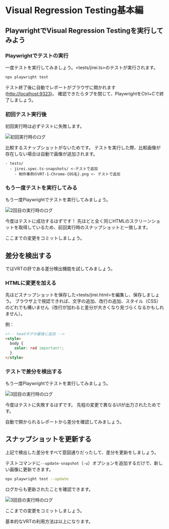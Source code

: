 # Visual Regression Testing基本編

## PlaywrightでVisual Regression Testingを実行してみよう

### Playwrightでテストの実行

一度テストを実行してみましょう。<tests/jirei.ts>のテストが実行されます。

```bash
npx playwright test
```

テスト終了後に自動でレポートがブラウザに開かれます(<http://localhost:9323>)。
確認できたらタブを閉じて、PlaywrightをCtrl+Cで終了しましょう。

### 初回テスト実行後

初回実行時は必ずテストに失敗します。

![初回実行時のログ](画像を追加する)

比較するスナップショットがないためです。
テストを実行した際、比較画像が存在しない場合は自動で画像が追加されます。

```text
- tests/
  - jirei.spec.ts-snapshots/ <-テストで追加
    - 制作事例のVRT-1-Chrome-{OS名}.png <- テストで追加
```

### もう一度テストを実行してみる

もう一度Playwrightでテストを実行してみましょう。

![2回目の実行時のログ](画像を追加する)

今度はテストに成功するはずです！
先ほどと全く同じHTMLのスクリーンショットを取得しているため、前回実行時のスナップショットと一致します。

ここまでの変更をコミットしましょう。

## 差分を検出する

ではVRTの肝である差分検出機能を試してみましょう。

### HTMLに変更を加える

先ほどスナップショットを保存した<tests/jirei.html>を編集し、保存しましょう。
ブラウザ上で視認できれば、文字の追加、改行の追加、スタイル（CSS）のどれでも構いません（改行が加わると差分が大きくなり見づらくなるかもしれません）。

例：

```html
<!-- headタグの最後に追加 -->
<style>
  body {
    color: red important!;
  }
</style>
```

</details>

### テストで差分を検出する

もう一度Playwrightでテストを実行してみましょう。

![3回目の実行時のログ](画像を追加する)

今度はテストに失敗するはずです。
先程の変更で異なるUIが出力されたためです。

自動で開かられるレポートから差分を確認してみましょう。

## スナップショットを更新する

上記で検出した差分をすべて意図通りだったして、差分を更新をしましょう。

テストコマンドに`--update-snapshot`（`-u`）オプションを追加するだけで、新しい画像に更新できます。

```bash
npx playwright test --update
```

ログからも更新されたことを確認できます。

![3回目の実行時のログ](画像を追加する)

ここまでの変更をコミットしましょう。

基本的なVRTの利用方法は以上になります。
